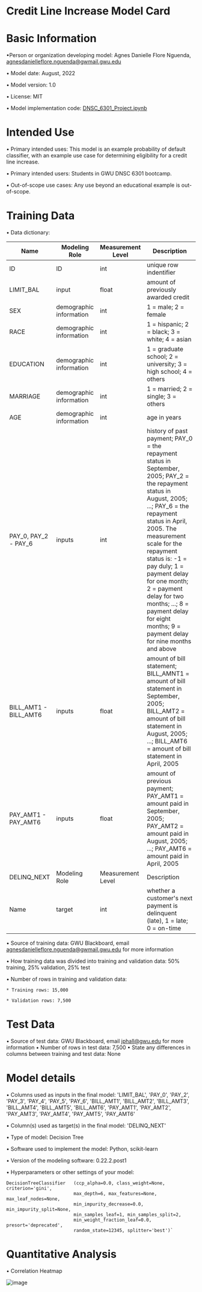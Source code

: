 # Credit Line Increase Model Card

# Basic Information

•Person or organization developing model: Agnes Danielle Flore Nguenda, agnesdanielleflore.nguenda@gwmail.gwu.edu

• Model date: August, 2022

• Model version: 1.0

• License: MIT

• Model implementation code: [DNSC_6301_Project.ipynb](https://github.com/Agnes-Ngue/Hello-world/blob/main/GWU_DNSC_6301_project.ipynb)

# Intended Use

• Primary intended uses: This model is an example probability of default classifier, with an example use case for determining eligibility for a credit line increase.

• Primary intended users: Students in GWU DNSC 6301 bootcamp.

• Out-of-scope use cases: Any use beyond an educational example is out-of-scope.

# Training Data

• Data dictionary:

| Name      | Modeling Role            | Measurement Level | Description                                     |
|-----------|--------------------------|-------------------|-------------------------------------------------|
| ID        | ID                       | int               | unique row indentifier                          |
| LIMIT_BAL | input                    | float             | amount of previously awarded credit             |
| SEX       | demographic information  | int               | 1 = male; 2 = female                            |
| RACE      | demographic information  | int               | 1 = hispanic; 2 = black; 3 = white; 4 = asian   |
| EDUCATION | demographic information  | int               | 1 = graduate school; 2 = university; 3 = high school; 4 = others |
| MARRIAGE  | demographic information  | int               | 1 = married; 2 = single; 3 = others             |
| AGE       | demographic information  | int               | age in years                                    |
|PAY_0, PAY_2 - PAY_6     | inputs                   | int        | history of past payment; PAY_0 = the repayment status in September, 2005; PAY_2 = the repayment status in August, 2005; ...; PAY_6 = the repayment status in April, 2005. The measurement scale for the repayment status is: -1 = pay duly; 1 = payment delay for one month; 2 = payment delay for two months; ...; 8 = payment delay for eight months; 9 = payment delay for nine months and above |
| BILL_AMT1 - BILL_AMT6    | inputs  | float | amount of bill statement; BILL_AMNT1 = amount of bill statement in September, 2005; BILL_AMT2 = amount of bill statement in August, 2005; ...; BILL_AMT6 = amount of bill statement in April, 2005           |
| PAY_AMT1 - PAY_AMT6     | inputs  | float | amount of previous payment; PAY_AMT1 = amount paid in September, 2005; PAY_AMT2 = amount paid in August, 2005; ...; PAY_AMT6 = amount paid in April, 2005                                    |
| DELINQ_NEXT    | Modeling Role  | Measurement Level | Description                                     |
| Name      | target  | int | whether a customer's next payment is delinquent (late), 1 = late; 0 = on-time                                   |
                                  
• Source of training data: GWU Blackboard, email agnesdanielleflore.nguenda@gwmail.gwu.edu for more information

• How training data was divided into training and validation data: 50% training, 25% validation, 25% test

• Number of rows in training and validation data:

    * Training rows: 15,000
    
    * Validation rows: 7,500
    
# Test Data

• Source of test data: GWU Blackboard, email jphall@gwu.edu for more information
• Number of rows in test data: 7,500
• State any differences in columns between training and test data: None

# Model details

• Columns used as inputs in the final model: 'LIMIT_BAL', 'PAY_0', 'PAY_2', 'PAY_3', 'PAY_4', 'PAY_5', 'PAY_6', 'BILL_AMT1', 'BILL_AMT2', 'BILL_AMT3', 'BILL_AMT4', 'BILL_AMT5', 'BILL_AMT6', 'PAY_AMT1', 'PAY_AMT2', 'PAY_AMT3', 'PAY_AMT4', 'PAY_AMT5', 'PAY_AMT6'

• Column(s) used as target(s) in the final model: 'DELINQ_NEXT'

• Type of model: Decision Tree

• Software used to implement the model: Python, scikit-learn

• Version of the modeling software: 0.22.2.post1

• Hyperparameters or other settings of your model:

    DecisionTreeClassifier   (ccp_alpha=0.0, class_weight=None, criterion='gini',
                             max_depth=6, max_features=None, max_leaf_nodes=None,
                             min_impurity_decrease=0.0, min_impurity_split=None,
                             min_samples_leaf=1, min_samples_split=2,
                             min_weight_fraction_leaf=0.0, presort='deprecated',
                             random_state=12345, splitter='best')`
                       
# Quantitative Analysis

• Correlation Heatmap       

![image](https://user-images.githubusercontent.com/111556214/185877043-522d3e02-2dc6-4942-a4bb-08334c7f92f3.png)

    
